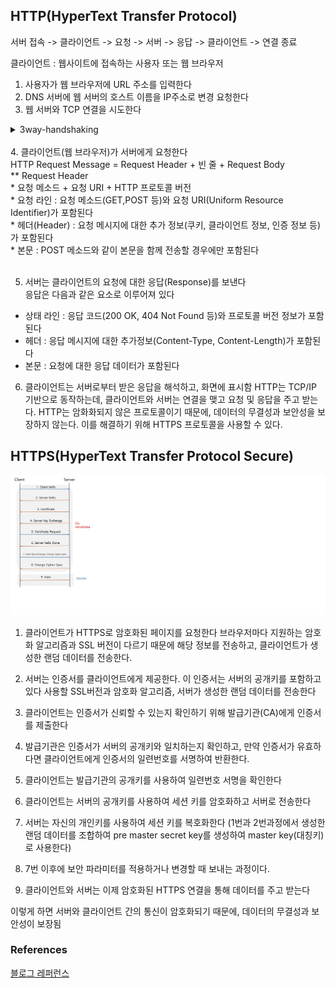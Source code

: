 ## HTTP(HyperText Transfer Protocol)
서버 접속 -> 클라이언트 -> 요청 -> 서버 -> 응답 -> 클라이언트 -> 연결 종료

클라이언트 : 웹사이트에 접속하는 사용자 또는 웹 브라우저
1. 사용자가 웹 브라우저에 URL 주소를 입력한다
2. DNS 서버에 웹 서버의 호스트 이름을 IP주소로 변경 요청한다
3. 웹 서버와 TCP 연결을 시도한다
  <details>
  <summary> 3way-handshaking </summary>
  <br>
   3way-handshaking
  - Client > Server : TCP SYN <br/>
  - Server > Client : TCP SYN ACK <br/>
  - Client > Server : TCP ACK <br/>
  
   ![http.png](http.png)
   <br/>
   <br/>
  </details>
   <br>
 4. 클라이언트(웹 브라우저)가 서버에게 요청한다<br/>
  HTTP Request Message = Request Header + 빈 줄 + Request Body<br/>
  ** Request Header<br/>
  * 요청 메소드 + 요청 URI + HTTP 프로토콜 버전<br/>
  * 요청 라인 : 요청 메소드(GET,POST 등)와 요청 URI(Uniform Resource Identifier)가 포함된다<br/>
  * 헤더(Header) : 요청 메시지에 대한 추가 정보(쿠키, 클라이언트 정보, 인증 정보 등)가 포함된다<br/>
  * 본문 : POST 메소드와 같이 본문을 함께 전송할 경우에만 포함된다<br/><br/>
   
5. 서버는 클라이언트의 요청에 대한 응답(Response)를 보낸다<br/>
   응답은 다음과 같은 요소로 이루어져 있다<br/>
   
  * 상태 라인 : 응답 코드(200 OK, 404 Not Found 등)와 프로토콜 버전 정보가 포함된다<br/>
  * 헤더 : 응답 메시지에 대한 추가정보(Content-Type, Content-Length)가 포함된다<br/>
  * 본문 : 요청에 대한 응답 데이터가 포함된다<br/>

6. 클라이언트는 서버로부터 받은 응답을 해석하고, 화면에 표시함
  HTTP는 TCP/IP 기반으로 동작하는데, 클라이언트와 서버는 연결을 맺고 요청 및 응답을 주고 받는다.
  HTTP는 암화화되지 않은 프로토콜이기 때문에, 데이터의 무결성과 보안성을 보장하지 않는다.
  이를 해결하기 위해 HTTPS 프로토콜을 사용할 수 있다.
  
  
  ## HTTPS(HyperText Transfer Protocol Secure)
  ![https.jpg](https.jpg)
  1. 클라이언트가 HTTPS로 암호화된 페이지를 요청한다
     브라우저마다 지원하는 암호화 알고리즘과 SSL 버전이 다르기 때문에 해당 정보를 전송하고, 클라이언트가 생성한 랜덤 데이터를 전송한다.
  2. 서버는 인증서를 클라이언트에게 제공한다. 이 인증서는 서버의 공개키를 포함하고 있다
     사용할 SSL버전과 암호화 알고리즘, 서버가 생성한 랜덤 데이터를 전송한다
  3. 클라이언트는 인증서가 신뢰할 수 있는지 확인하기 위해 발급기관(CA)에게 인증서를 제출한다
  4. 발급기관은 인증서가 서버의 공개키와 일치하는지 확인하고, 만약 인증서가 유효하다면 클라이언트에게 인증서의 일련번호를 서명하여 반환한다.
  5. 클라이언트는 발급기관의 공개키를 사용하여 일련번호 서명을 확인한다
    
  6. 클라이언트는 서버의 공개키를 사용하여 세션 키를 암호화하고 서버로 전송한다
  7. 서버는 자신의 개인키를 사용하여 세션 키를 복호화한다
     (1번과 2번과정에서 생성한 랜덤 데이터를 조합하여 pre master secret key를 생성하여 master key(대칭키)로 사용한다)
  8. 7번 이후에 보안 파라미터를 적용하거나 변경할 때 보내는 과정이다.
  9. 클라이언트와 서버는 이제 암호화된 HTTPS 연결을 통해 데이터를 주고 받는다


  이렇게 하면 서버와 클라이언트 간의 통신이 암호화되기 때문에, 데이터의 무결성과 보안성이 보장됨


### References
[블로그 레퍼런스](https://kimmeh1.tistory.com/499)
